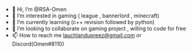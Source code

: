 - 👋 Hi, I’m @RSA-Omen
- 👀 I’m interested in gaming ( league , bannerlord , minecraft)
- 🌱 I’m currently learning (c++ revision followed by python)
- 💞️ I’m looking to collaborate on gaming project , willing to code for free
- 📫 How to reach me lauchlandupreez@gmail.com or Discord(Omen#8110)

<!---
RSA-Omen/RSA-Omen is a ✨ special ✨ repository because its `README.md` (this file) appears on your GitHub profile.
You can click the Preview link to take a look at your changes.
--->
